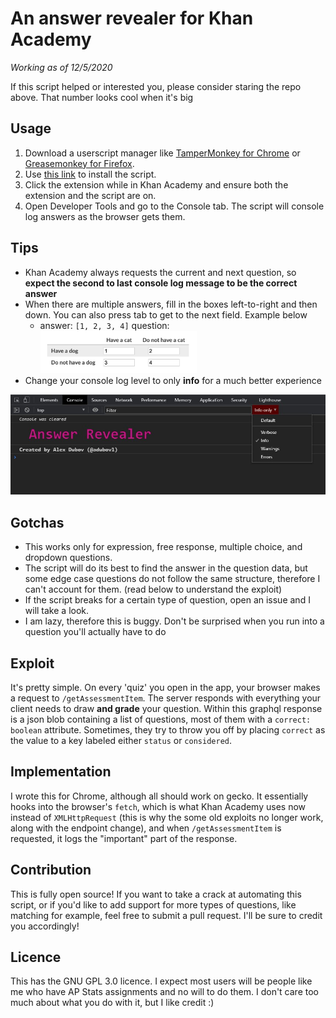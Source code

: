# An answer revealer for Khan Academy

  *Working as of 12/5/2020* 

If this script helped or interested you, please consider staring the repo above. That number looks cool when it's big


## Usage
1. Download a userscript manager like [TamperMonkey for Chrome](https://chrome.google.com/webstore/detail/tampermonkey/dhdgffkkebhmkfjojejmpbldmpobfkfo?hl=en) or [Greasemonkey for Firefox](https://addons.mozilla.org/en-US/firefox/addon/greasemonkey/).
2. Use [this link](https://github.com/adubov1/khanacademy_bot/raw/main/khanacademy_revealer.user.js) to install the script. 
3. Click the extension while in Khan Academy and ensure both the extension and the script are on.
4. Open Developer Tools and go to the Console tab. The script will console log answers as the browser gets them.

## Tips
- Khan Academy always requests the current and next question, so **expect the second to last console log message to be the correct answer**
- When there are multiple answers, fill in the boxes left-to-right and then down. You can also press tab to get to the next field. Example below
  - answer: `[1, 2, 3, 4]`  question: <img src="readme/multiple_free_response.png" width="250">
- Change your console log level to only **info** for a much better experience
<img src="readme/console_log_level.jpg">

## Gotchas
- This works only for expression, free response, multiple choice, and dropdown questions.
- The script will do its best to find the answer in the question data, but some edge case questions do not follow the same structure, therefore I can't account for them. (read below to understand the exploit)
- If the script breaks for a certain type of question, open an issue and I will take a look.
- I am lazy, therefore this is buggy. Don't be surprised when you run into a question you'll actually have to do

## Exploit
It's pretty simple. On every 'quiz' you open in the app, your browser makes a request to `/getAssessmentItem`. The server responds with everything your client needs to draw **and grade** your question. Within this graphql response is a json blob containing a list of questions, most of them with a `correct: boolean` attribute. Sometimes, they try to throw you off by placing `correct` as the value to a key labeled either `status` or `considered`.

## Implementation
I wrote this for Chrome, although all should work on gecko. It essentially hooks into the browser's `fetch`, which is what Khan Academy uses now instead of `XMLHttpRequest` (this is why the some old exploits no longer work, along with the endpoint change), and when `/getAssessmentItem` is requested, it logs the "important" part of the response.

## Contribution
This is fully open source! If you want to take a crack at automating this script, or if you'd like to add support for more types of questions, like matching for example, feel free to submit a pull request. I'll be sure to credit you accordingly!

## Licence
This has the GNU GPL 3.0 licence. I expect most users will be people like me who have AP Stats assignments and no will to do them.  I don't care too much about what you do with it, but I like credit :)
